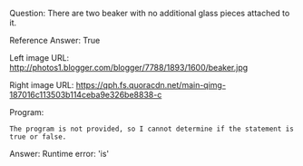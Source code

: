 Question: There are two beaker with no additional glass pieces attached to it.

Reference Answer: True

Left image URL: http://photos1.blogger.com/blogger/7788/1893/1600/beaker.jpg

Right image URL: https://qph.fs.quoracdn.net/main-qimg-187016c113503b114ceba9e326be8838-c

Program:

```
The program is not provided, so I cannot determine if the statement is true or false.
```
Answer: Runtime error: 'is'

